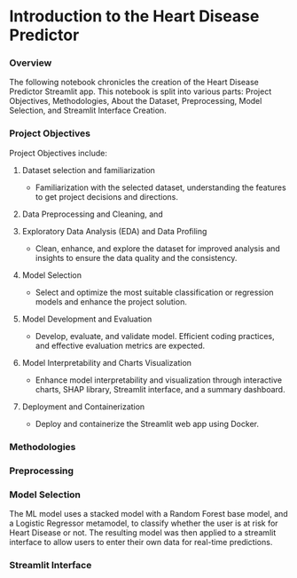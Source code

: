 # Introduction to the Heart Disease Predictor

### Overview
The following notebook chronicles the creation of the Heart Disease Predictor Streamlit app. This notebook is split into various parts: Project Objectives, Methodologies, About the Dataset, Preprocessing, Model Selection, and Streamlit Interface Creation.

### Project Objectives
Project Objectives include:
1. Dataset selection and familiarization
    
    - Familiarization with the selected dataset, understanding the features to get project decisions and directions.


2. Data Preprocessing and Cleaning, and
3. Exploratory Data Analysis (EDA) and Data Profiling

   - Clean, enhance, and explore the dataset for improved analysis and insights to ensure the data quality and the consistency. 


4. Model Selection

    - Select and optimize the most suitable classification or regression models and enhance the project solution. 


5. Model Development and Evaluation

    - Develop, evaluate, and validate model. Efficient coding practices, and effective evaluation metrics are expected. 


6. Model Interpretability and Charts Visualization

    - Enhance model interpretability and visualization through interactive charts, SHAP library, Streamlit interface, and a summary dashboard.


7. Deployment and Containerization

    - Deploy and containerize the Streamlit web app using Docker.

   
### Methodologies


### Preprocessing

### Model Selection
The ML model uses a stacked model with a Random Forest base model, and a Logistic Regressor metamodel, to classify whether
the user is at risk for Heart Disease or not. The resulting model was then applied to a streamlit interface to allow users 
to enter their own data for real-time predictions.

### Streamlit Interface

[//]: # ()
[//]: # (This is a small sample book to give you a feel for how book content is)

[//]: # (structured.)

[//]: # (It shows off a few of the major file types, as well as some sample content.)

[//]: # (&#40;It does not go in-depth into any particular topic - check out [the Jupyter Book documentation]&#40;https://jupyterbook.org&#41;&#41;)

[//]: # (for more information.)

[//]: # ()
[//]: # (Check out the content pages bundled with this sample book to see more.)

```{tableofcontents}
```